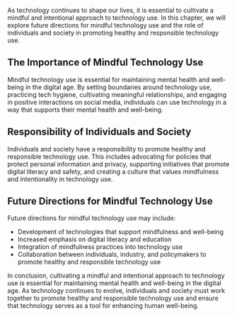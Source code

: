 
As technology continues to shape our lives, it is essential to cultivate a mindful and intentional approach to technology use. In this chapter, we will explore future directions for mindful technology use and the role of individuals and society in promoting healthy and responsible technology use.

The Importance of Mindful Technology Use
----------------------------------------

Mindful technology use is essential for maintaining mental health and well-being in the digital age. By setting boundaries around technology use, practicing tech hygiene, cultivating meaningful relationships, and engaging in positive interactions on social media, individuals can use technology in a way that supports their mental health and well-being.

Responsibility of Individuals and Society
-----------------------------------------

Individuals and society have a responsibility to promote healthy and responsible technology use. This includes advocating for policies that protect personal information and privacy, supporting initiatives that promote digital literacy and safety, and creating a culture that values mindfulness and intentionality in technology use.

Future Directions for Mindful Technology Use
--------------------------------------------

Future directions for mindful technology use may include:

* Development of technologies that support mindfulness and well-being
* Increased emphasis on digital literacy and education
* Integration of mindfulness practices into technology use
* Collaboration between individuals, industry, and policymakers to promote healthy and responsible technology use

In conclusion, cultivating a mindful and intentional approach to technology use is essential for maintaining mental health and well-being in the digital age. As technology continues to evolve, individuals and society must work together to promote healthy and responsible technology use and ensure that technology serves as a tool for enhancing human well-being.
